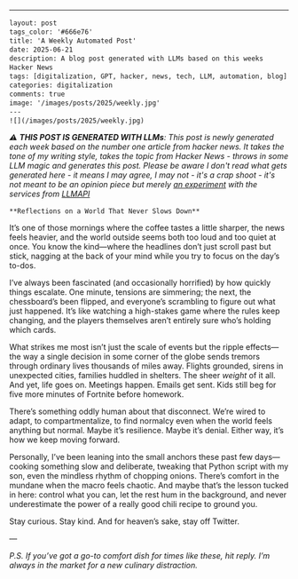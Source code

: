 ---
    layout: post
    tags_color: '#666e76'
    title: 'A Weekly Automated Post'
    date: 2025-06-21
    description: A blog post generated with LLMs based on this weeks Hacker News
    tags: [digitalization, GPT, hacker, news, tech, LLM, automation, blog]
    categories: digitalization
    comments: true
    image: '/images/posts/2025/weekly.jpg'
    ---
    ![](/images/posts/2025/weekly.jpg)

_⚠️ **THIS POST IS GENERATED WITH LLMs**: This post is newly generated each week based on the number one article from hacker news. It takes the tone of my writing style, takes the topic from Hacker News - throws in some LLM magic and generates this post. Please be aware I don't read what gets generated here - it means I may agree, I may not - it's a crap shoot - it's not meant to be an opinion piece but merely [an experiment](https://github.com/clintjb/Weekly-Post) with the services from [LLMAPI](llmapi.com)_

    **Reflections on a World That Never Slows Down**  

It’s one of those mornings where the coffee tastes a little sharper, the news feels heavier, and the world outside seems both too loud and too quiet at once. You know the kind—where the headlines don’t just scroll past but stick, nagging at the back of your mind while you try to focus on the day’s to-dos.  

I’ve always been fascinated (and occasionally horrified) by how quickly things escalate. One minute, tensions are simmering; the next, the chessboard’s been flipped, and everyone’s scrambling to figure out what just happened. It’s like watching a high-stakes game where the rules keep changing, and the players themselves aren’t entirely sure who’s holding which cards.  

What strikes me most isn’t just the scale of events but the ripple effects—the way a single decision in some corner of the globe sends tremors through ordinary lives thousands of miles away. Flights grounded, sirens in unexpected cities, families huddled in shelters. The sheer *weight* of it all. And yet, life goes on. Meetings happen. Emails get sent. Kids still beg for five more minutes of Fortnite before homework.  

There’s something oddly human about that disconnect. We’re wired to adapt, to compartmentalize, to find normalcy even when the world feels anything but normal. Maybe it’s resilience. Maybe it’s denial. Either way, it’s how we keep moving forward.  

Personally, I’ve been leaning into the small anchors these past few days—cooking something slow and deliberate, tweaking that Python script with my son, even the mindless rhythm of chopping onions. There’s comfort in the mundane when the macro feels chaotic. And maybe that’s the lesson tucked in here: control what you can, let the rest hum in the background, and never underestimate the power of a really good chili recipe to ground you.  

Stay curious. Stay kind. And for heaven’s sake, stay off Twitter.  

—  

*P.S. If you’ve got a go-to comfort dish for times like these, hit reply. I’m always in the market for a new culinary distraction.*